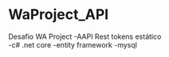 # WaProject_API
Desafio WA Project 
-AAPI Rest tokens estático  
-c# .net core 
-entity framework 
-mysql
